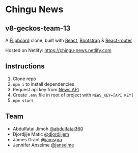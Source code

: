 
# Chingu News
## v8-geckos-team-13

A [Flipboard](https://flipboard.com/) clone, built with [React](https://reactjs.org), [Bootstrap](http://react-bootstrap.github.io) & [React-router](https://reacttraining.com/react-router/)

Hosted on Netlify: https://chingu-news.netlify.com

## Instructions

1. Clone repo
2. `npm i` to install dependencies
3. Request api key from [News API](https://newsapi.org/)
4. Create `.env` file in root of project with `NEWS_KEY=[API KEY]`
5. `npm start`

## Team
- Abdulfatai Jimoh [@abdulfatai360](https://github.com/abdulfatai360)
- Djordjije Matic [@djordjijem](https://github.com/djordjijem)
- James Grant [@jamsgra](https://github.com/jamsgra)
- Jennifer Anselme [@janselme](https://github.com/janselme)